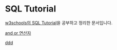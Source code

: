 # SQL Tutorial
[w3schools의 SQL Tutorial](http://www.w3schools.com/sql/sql_join.asp)을 공부하고 정리한 문서입니다.

[and or 연산자](https://github.com/kizmo04/homework/blob/master/SQL/170127_SQL_01.md#and-or-연산자)

<a href="170127_SQL_01.md#and-or-연산자">ddd</a>